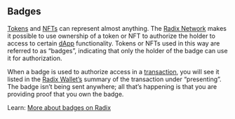 ## Badges

[Tokens](?glossaryAnchor=tokens) and [NFTs](?glossaryAnchor=nfts) can represent almost anything. The [Radix Network](?glossaryAnchor=radixnetwork) makes it possible to use ownership of a token or NFT to authorize the holder to access to certain [dApp](?glossaryAnchor=dapps) functionality. Tokens or NFTs used in this way are referred to as “badges”, indicating that only the holder of the badge can use it for authorization.

When a badge is used to authorize access in a [transaction](?glossaryAnchor=transactions), you will see it listed in the [Radix Wallet’s](?glossaryAnchor=radixwallet) summary of the transaction under “presenting”. The badge isn’t being sent anywhere; all that’s happening is that you are providing proof that you own the badge.

Learn: [More about badges on Radix](https://learn.radixdlt.com/article/whats-a-badge)
